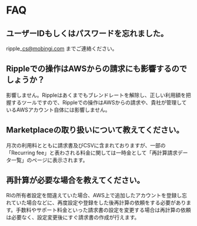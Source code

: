 # FAQ

## ユーザーIDもしくはパスワードを忘れました。

ripple\_cs@mobingi.com までご連絡ください。

## Rippleでの操作はAWSからの請求にも影響するのでしょうか？

影響しません。Rippleはあくまでもブレンドレートを解除し、正しい利用額を把握するツールですので、Rippleでの操作はAWSからの請求や、貴社が管理しているAWSアカウント自体には影響しません。

## Marketplaceの取り扱いについて教えてください。 <a id="woshitaraergamashita"></a>

月次の利用料とともに請求書及びCSVに含まれておりますが、一部の「Recurring fee」と表わされる料金に関しては一時金として「再計算請求データ一覧」のページに表示されます。

## 再計算が必要な場合を教えてください。 <a id="woshitaraergamashita"></a>

RIの所有者設定を間違えていた場合、AWS上で追加したアカウントを登録し忘れていた場合などに、再度設定や登録をした後再計算の依頼をする必要があります。手数料やサポート料金といった請求書の設定を変更する場合は再計算の依頼は必要なく、設定変更後にすぐ請求書の作成が行えます。  
  


